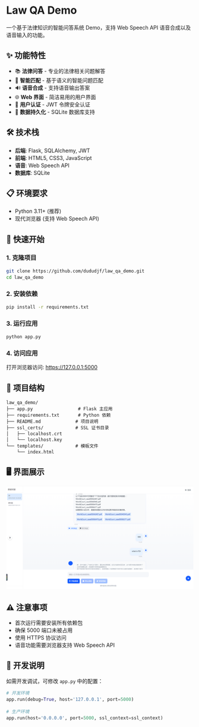 

# Law QA Demo

一个基于法律知识的智能问答系统 Demo，支持 Web Speech API 语音合成以及语音输入的功能。

## ✨ 功能特性

- 📚 **法律问答** - 专业的法律相关问题解答
- 🧠 **智能匹配** - 基于语义的智能问题匹配
- 🔊 **语音合成** - 支持语音输出答案
- 🌐 **Web 界面** - 简洁易用的用户界面
- 🔐 **用户认证** - JWT 令牌安全认证
- 💾 **数据持久化** - SQLite 数据库支持

## 🛠 技术栈

- **后端**: Flask, SQLAlchemy, JWT
- **前端**: HTML5, CSS3, JavaScript
- **语音**: Web Speech API
- **数据库**: SQLite

## 📋 环境要求

- Python 3.11+ (推荐)
- 现代浏览器 (支持 Web Speech API)

## 🚀 快速开始

### 1. 克隆项目
```bash
git clone https://github.com/dududjf/law_qa_demo.git
cd law_qa_demo
```

### 2. 安装依赖
```bash
pip install -r requirements.txt
```

### 3. 运行应用
```bash
python app.py
```

### 4. 访问应用
打开浏览器访问: https://127.0.0.1:5000

## 📁 项目结构

```
law_qa_demo/
├── app.py                 # Flask 主应用
├── requirements.txt       # Python 依赖
├── README.md             # 项目说明
├── ssl_certs/            # SSL 证书目录
│   ├── localhost.crt
│   └── localhost.key
└── templates/            # 模板文件
    └── index.html
```

## 🖥 界面展示

![应用界面](./images/main-page.png)

## ⚠️ 注意事项

- 首次运行需要安装所有依赖包
- 确保 5000 端口未被占用
- 使用 HTTPS 协议访问
- 语音功能需要浏览器支持 Web Speech API

## 🔧 开发说明

如需开发调试，可修改 `app.py` 中的配置：
```python
# 开发环境
app.run(debug=True, host='127.0.0.1', port=5000)

# 生产环境
app.run(host='0.0.0.0', port=5000, ssl_context=ssl_context)
```
